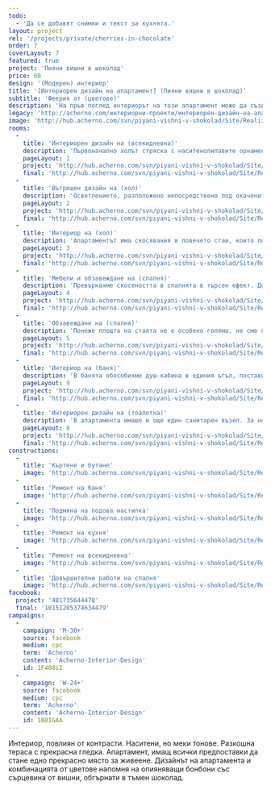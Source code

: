 ```yaml
---
todo:
  - 'Да се добавят снимки и текст за кухнята.'
layout: project
rel: '/projects/private/cherries-in-chocolate'
order: 7
coverLayout: 7
featured: true
project: 'Пияни вишни в шоколад'
price: 60
design: '(Модерен) интериор'
title: '[Интериорен дизайн на апартамент] (Пияни вишни в шоколад)'
subtitle: 'Феерия от (цветове)'
description: 'На пръв поглед интериорът на този апартамент може да създаде грешното впечатление за прекомерно използване на цветове. Изключително измамно. Хармонията в тази палитра е резултат от невероятно майсторство и естетически усет.'
legacy: 'http://acherno.com/интериорни-проекти/интериорен-дизайн-на-апартаменти/пияни-вишни-в-шоколад/интериорен-дизайн.html'
image: 'http://hub.acherno.com/svn/piyani-vishni-v-shokolad/Site/Realizacia/02_Ach (6).jpg'
rooms:
  -
    title: 'Интериорен дизайн на (всекидневна)'
    description: 'Първоначално холът стряска с наситенолилавите орнаменти, но те перфектно се съчетават с белия диван, сивите стени и под, както и с черната масичка. Изключително модерните гланцови повърхности са задължителни за този интериор, за да придадат изтънченост и шик.  '
    pageLayout: 1
    project: 'http://hub.acherno.com/svn/piyani-vishni-v-shokolad/Site/3D/01-h_f.jpg'
    final: 'http://hub.acherno.com/svn/piyani-vishni-v-shokolad/Site/Realizacia/01_Ach (4).jpg'
  -
    title: 'Вътрешен дизайн на (хол)'
    description: 'Осветлението, разположено непосредствено под окачените тавани, придава романтична нотка и е особено атрактивно.'
    pageLayout: 2
    project: 'http://hub.acherno.com/svn/piyani-vishni-v-shokolad/Site/3D/02-h_f.jpg'
    final: 'http://hub.acherno.com/svn/piyani-vishni-v-shokolad/Site/Realizacia/02_Ach (6).jpg'
  -
    title: 'Интериор на (хол)'
    description: 'Апартаментът има скосявания в повечето стаи, които позволяват поставянето на големи прозорци. Така получаваме изключително светли и приятни помещения, които създават допълнително усещане за простор. '
    pageLayout: 3
    project: 'http://hub.acherno.com/svn/piyani-vishni-v-shokolad/Site/3D/03-h_f.jpg'
    final: 'http://hub.acherno.com/svn/piyani-vishni-v-shokolad/Site/Realizacia/03_Ach (2).jpg'
  -
    title: 'Мебели и обзавеждане на (спалня)'
    description: 'Превърнахме скосеността в спалнята в търсен ефект. Допълнихме го с пана с вградено осветление, които следват оригиналните извивки.'
    pageLayout: 4
    project: 'http://hub.acherno.com/svn/piyani-vishni-v-shokolad/Site/3D/04-s_f.jpg'
    final: 'http://hub.acherno.com/svn/piyani-vishni-v-shokolad/Site/Realizacia/04_Ach (20).jpg'
  -
    title: 'Обзавеждане на (спалня)'
    description: 'Понеже площта на стаята не е особено голяма, не сме прекалявали и с мебелите. Спряхме се само на среден размер спалня с няколко по-ниски шкафчета срещу нея. '
    pageLayout: 5
    project: 'http://hub.acherno.com/svn/piyani-vishni-v-shokolad/Site/3D/05-k_f.jpg'
    final: 'http://hub.acherno.com/svn/piyani-vishni-v-shokolad/Site/Realizacia/05_Ach (18).jpg'
  -
    title: 'Интериор на (баня)'
    description: 'В банята обособихме душ-кабина в единия ъгъл, поставихме множество лунички, шкафчета за необходимите неща, както и модерна санитария сред шоколадово и бежово.'
    pageLayout: 9
    project: 'http://hub.acherno.com/svn/piyani-vishni-v-shokolad/Site/3D/06-b1_f.jpg'
    final: 'http://hub.acherno.com/svn/piyani-vishni-v-shokolad/Site/Realizacia/06_Ach (26).jpg'
  -
    title: 'Интериорен дизайн на (тоалетна)'
    description: 'В апартамента имаше и още един санитарен възел. За него предвидихме да бъде само тоалетна с една малка мивка.  '
    pageLayout: 8
    project: 'http://hub.acherno.com/svn/piyani-vishni-v-shokolad/Site/3D/07-b2_f.jpg'
    final: 'http://hub.acherno.com/svn/piyani-vishni-v-shokolad/Site/Realizacia/07_Ach (27).jpg'
constructions:
  - 
    title: 'Къртене и бутане'
    image: 'http://hub.acherno.com/svn/piyani-vishni-v-shokolad/Site/Remonti/P6090118.JPG'
  - 
    title: 'Ремонт на баня'
    image: 'http://hub.acherno.com/svn/piyani-vishni-v-shokolad/Site/Remonti/IMG_8437.JPG'
  - 
    title: 'Подмяна на подова настилка'
    image: 'http://hub.acherno.com/svn/piyani-vishni-v-shokolad/Site/Remonti/IMG_7779.JPG'
  - 
    title: 'Ремонт на кухня'
    image: 'http://hub.acherno.com/svn/piyani-vishni-v-shokolad/Site/Remonti/IMG_5855.JPG'
  - 
    title: 'Ремонт на всекидневна'
    image: 'http://hub.acherno.com/svn/piyani-vishni-v-shokolad/Site/Remonti/IMG_8877.JPG'
  - 
    title: 'Довършителни работи на спалня'
    image: 'http://hub.acherno.com/svn/piyani-vishni-v-shokolad/Site/Remonti/IMG_8477.JPG'
facebook:
  project: '481735644478'
  final: '10151205374634479'
campaigns:
  -
    campaign: 'M-30+' 
    source: facebook
    medium: cpc
    term: 'Acherno'
    content: 'Acherno-Interior-Design'
    id: 1F408iI
  -
    campaign: 'W-24+' 
    source: facebook
    medium: cpc
    term: 'Acherno'
    content: 'Acherno-Interior-Design'
    id: 1B0IGAA
---
```

Интериор, повлиян от контрасти. Наситени, но меки тонове. Разкошна тераса с прекрасна гледка. Апартамент, имащ всички предпоставки да стане едно прекрасно място за живеене. Дизайнът на апартамента и комбинацията от цветове напомня на опияняващи бонбони със сърцевина от вишни, обгърнати в тъмен шоколад.

